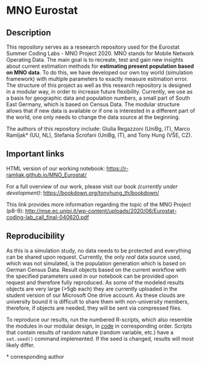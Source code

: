 # MNO Eurostat

## Description

This repository serves as a reseearch repository used for the Eurostat Summer Coding Labs - MNO Project 2020. MNO stands for Mobile Network Operating Data. The main goal is to recreate, test and gain new insights about current estimation methods for **estimating present population based on MNO data**. To do this, we have developed our own toy world (simulation framework) with multiple parameters to exactly measure estimation error. The structure of this project as well as this research repository is designed in a modular way, in order to increase future flexibility. Currently, we use as a basis for geographic data and population numbers, a small part of South East Germany, which is based on Census Data. The modular structure allows that if new data is available or if one is interested in a different part of the world, one only needs to change the data source at the beginning.

The authors of this repository include: Giulia Regazzoni (UniBg, IT), Marco Ramljak* (UU, NL), Stefania Scrofani (UniBg, IT), and Tony Hung (VŠE, CZ).

## Important links

HTML version of our working notebook: https://r-ramljak.github.io/MNO_Eurostat/

For a full overview of our work, please visit our book *(currently under development)*: https://bookdown.org/tonyhung_th/bookdown/

This link provides more information regarding the topic of the MNO Project (p8-9): http://mse.ec.unipi.it/wp-content/uploads/2020/06/Eurostat-coding-lab_call_final-040620.pdf 

## Reproducibility

As this is a simulation study, no data needs to be protected and everything can be shared upon request. Currently, the only *real* data source used, which was not simulated, is the population generation which is based on German Census Data. Result objects based on the current workflow with the specified parameters used in our notebook can be provided upon request and therefore fully reproduced. As some of the modeled results objects are very large (>5gb each) they are currently uploaded in the student version of our Microsoft One drive account. As these clouds are university bound it is difficult to share them with non-university members, therefore, if objects are needed, they will be sent via compressed files.

To reproduce our results, run the numbered R-scripts, which also resemble the modules in our modular design, in [code](https://github.com/R-ramljak/MNO_Eurostat/tree/master/code) in corresponding order. Scripts that contain results of random nature (random variable, etc.) have a `set.seed()` command implemented. If the seed is changed, results will most likely differ.

\* corresponding author
